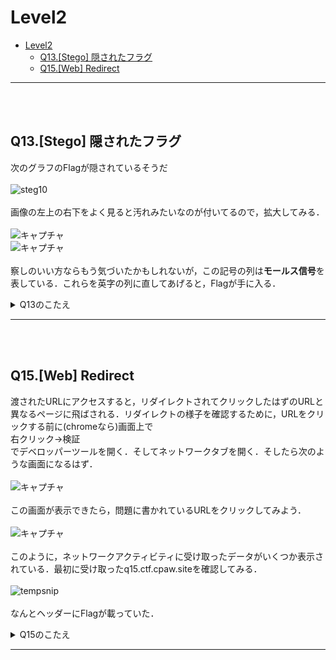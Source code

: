 # Level2
- [Level2](#level2)
  - [Q13.\[Stego\] 隠されたフラグ](#q13stego-隠されたフラグ)
  - [Q15.\[Web\] Redirect](#q15web-redirect)
  
---
<br><br>

## Q13.\[Stego\] 隠されたフラグ
次のグラフのFlagが隠されているそうだ<br><br>
![steg10](https://user-images.githubusercontent.com/64766627/167430968-ed5b2eb3-3f5b-4091-b10a-554d6eeebd77.jpg)<br><br>
画像の左上の右下をよく見ると汚れみたいなのが付いてるので，拡大してみる．<br><br>
![キャプチャ](https://user-images.githubusercontent.com/64766627/167431265-7273647b-18f6-45f6-8ed0-b6489a0daef6.JPG)<br>
![キャプチャ](https://user-images.githubusercontent.com/64766627/167431704-de8cf2dd-0ebc-49c8-bdf7-065356e9e74c.JPG)<br><br>
察しのいい方ならもう気づいたかもしれないが，この記号の列は**モールス信号**を表している．これらを英字の列に直してあげると，Flagが手に入る．
<details>
<summary>Q13のこたえ</summary>

cpaw{hidden_message:)}<br><br>問題文に書かれている通り回答は小文字で．cpawは括弧の外にあるので省略
</details> 

---
<br><br>

## Q15.\[Web\] Redirect
渡されたURLにアクセスすると，リダイレクトされてクリックしたはずのURLと異なるページに飛ばされる．リダイレクトの様子を確認するために，URLをクリックする前に(chromeなら)画面上で<br>右クリック->検証<br>
でデベロッパーツールを開く．そしてネットワークタブを開く．そしたら次のような画面になるはず．<br><br>
![キャプチャ](https://user-images.githubusercontent.com/64766627/167562372-ea01e58c-53bc-4e11-9465-7acc6a029d34.JPG)<br><br>
この画面が表示できたら，問題に書かれているURLをクリックしてみよう．<br><br>
![キャプチャ](https://user-images.githubusercontent.com/64766627/167562796-1a094d9f-cc1c-47fc-b020-3632a56ba6bc.JPG)<br><br>
このように，ネットワークアクティビティに受け取ったデータがいくつか表示されている．最初に受け取ったq15.ctf.cpaw.siteを確認してみる．<br><br>
![tempsnip](https://user-images.githubusercontent.com/64766627/167563481-3bbeb4e8-f356-4a65-b9ed-ded8f861a478.png)<br><br>
なんとヘッダーにFlagが載っていた．

<details>
<summary>Q15のこたえ</summary>

cpaw{4re_y0u_1ook1ng_http_h3ader?}<br><br>
ステータスコード:302はリダイレクト，すなわちユーザーが取得しようとしたページが一時的に別の場所に移されていることを示している．
</details> 

---
<br><br>
